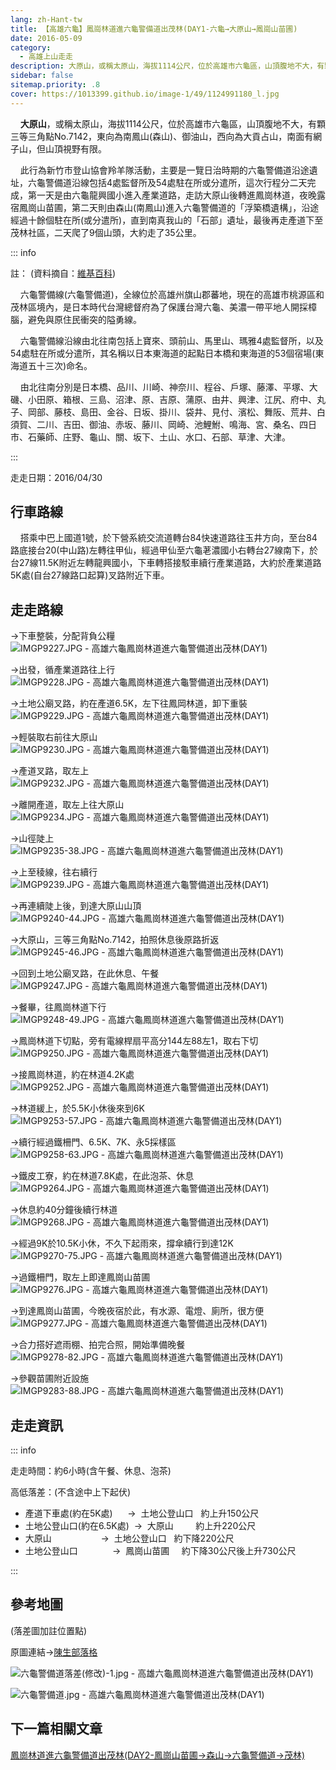 ```yaml
---
lang: zh-Hant-tw
title: 【高雄六龜】鳳崗林道進六龜警備道出茂林(DAY1-六龜→大原山→鳳崗山苗圃)
date: 2016-05-09
category: 
  - 高雄上山走走
description: 大原山，或稱太原山，海拔1114公尺，位於高雄市六龜區，山頂腹地不大，有顆三等三角點No.7142，東向為南鳳山(森山)、御油山，西向為大貢占山，南面有網子山，但山頂視野有限。 此行為新竹市登山協會羚羊隊活動，主要是一覽日治時期的六龜警備道沿途遺址，六龜警備道沿線包括4處監督所及54處駐在所或分遣所，這次行程分二天完成，第一天是由六龜龍興國小進入產業道路，走訪大原山後轉進鳳崗林道，夜晚露宿鳳崗山苗圃，第二天則由森山(南鳳山)進入六龜警備道的「浮築橋遺構」，沿途經過十餘個駐在所(或分遣所)，直到南真我山的「石部」遺址，最後再走產道下至茂林社區，二天爬了9個山頭，大約走了35公里。
sidebar: false
sitemap.priority: .8
cover: https://1013399.github.io/image-1/49/1124991180_l.jpg
---
```


    **大原山**，或稱太原山，海拔1114公尺，位於高雄市六龜區，山頂腹地不大，有顆三等三角點No.7142，東向為南鳳山(森山)、御油山，西向為大貢占山，南面有網子山，但山頂視野有限。  

    此行為新竹市登山協會羚羊隊活動，主要是一覽日治時期的六龜警備道沿途遺址，六龜警備道沿線包括4處監督所及54處駐在所或分遣所，這次行程分二天完成，第一天是由六龜龍興國小進入產業道路，走訪大原山後轉進鳳崗林道，夜晚露宿鳳崗山苗圃，第二天則由森山(南鳳山)進入六龜警備道的「浮築橋遺構」，沿途經過十餘個駐在所(或分遣所)，直到南真我山的「石部」遺址，最後再走產道下至茂林社區，二天爬了9個山頭，大約走了35公里。  

<!-- more -->

::: info

註：
(資料摘自：[維基百科](https://zh.wikipedia.org/wiki/%E5%85%AD%E9%BE%9C%E8%AD%A6%E5%82%99%E7%B7%9A))  

    六龜警備線(六龜警備道)，全線位於高雄州旗山郡蕃地，現在的高雄市桃源區和茂林區境內，是日本時代台灣總督府為了保護台灣六龜、美濃一帶平地人開採樟腦，避免與原住民衝突的隘勇線。  

    六龜警備線沿線由北往南包括上寶來、頭前山、馬里山、瑪雅4處監督所，以及54處駐在所或分遣所，其名稱以日本東海道的起點日本橋和東海道的53個宿場(東海道五十三次)命名。  

    由北往南分別是日本橋、品川、川崎、神奈川、程谷、戶塚、藤澤、平塚、大磯、小田原、箱根、三島、沼津、原、吉原、蒲原、由井、興津、江尻、府中、丸子、岡部、藤枝、島田、金谷、日坂、掛川、袋井、見付、濱松、舞阪、荒井、白須賀、二川、吉田、御油、赤坂、藤川、岡崎、池鯉鮒、鳴海、宮、桑名、四日市、石藥師、庄野、龜山、關、坂下、土山、水口、石部、草津、大津。

:::

走走日期：2016/04/30


## 行車路線
    搭乘中巴上國道1號，於下營系統交流道轉台84快速道路往玉井方向，至台84路底接台20(中山路)左轉往甲仙，經過甲仙至六龜荖濃國小右轉台27線南下，於台27線11.5K附近左轉龍興國小，下車轉搭接駁車續行產業道路，大約於產業道路5K處(自台27線路口起算)叉路附近下車。

## 走走路線
→下車整裝，分配背負公糧  
![IMGP9227.JPG - 高雄六龜鳳崗林道進六龜警備道出茂林(DAY1)](https://1013399.github.io/image-1/49/1124990099_l.jpg)

→出發，循產業道路往上行  
![IMGP9228.JPG - 高雄六龜鳳崗林道進六龜警備道出茂林(DAY1)](https://1013399.github.io/image-1/49/1124990790_l.jpg)

→土地公廟叉路，約在產道6.5K，左下往鳳岡林道，卸下重裝  
![IMGP9229.JPG - 高雄六龜鳳崗林道進六龜警備道出茂林(DAY1)](https://1013399.github.io/image-1/49/1124990484_l.jpg)

→輕裝取右前往大原山  
![IMGP9230.JPG - 高雄六龜鳳崗林道進六龜警備道出茂林(DAY1)](https://1013399.github.io/image-1/49/1124989508_l.jpg)

→產道叉路，取左上  
![IMGP9232.JPG - 高雄六龜鳳崗林道進六龜警備道出茂林(DAY1)](https://1013399.github.io/image-1/49/1124991269_l.jpg)

→離開產道，取左上往大原山  
![IMGP9234.JPG - 高雄六龜鳳崗林道進六龜警備道出茂林(DAY1)](https://1013399.github.io/image-1/49/1124990695_l.jpg)

→山徑陡上  
![IMGP9235-38.JPG - 高雄六龜鳳崗林道進六龜警備道出茂林(DAY1)](https://1013399.github.io/image-1/49/1124988501_l.jpg)

→上至稜線，往右續行  
![IMGP9239.JPG - 高雄六龜鳳崗林道進六龜警備道出茂林(DAY1)](https://1013399.github.io/image-1/49/1124987109_l.jpg)

→再連續陡上後，到達大原山山頂  
![IMGP9240-44.JPG - 高雄六龜鳳崗林道進六龜警備道出茂林(DAY1)](https://1013399.github.io/image-1/49/1124991174_l.jpg)

→大原山，三等三角點No.7142，拍照休息後原路折返  
![IMGP9245-46.JPG - 高雄六龜鳳崗林道進六龜警備道出茂林(DAY1)](https://1013399.github.io/image-1/49/1124991276_l.jpg)

→回到土地公廟叉路，在此休息、午餐  
![IMGP9247.JPG - 高雄六龜鳳崗林道進六龜警備道出茂林(DAY1)](https://1013399.github.io/image-1/49/1124991683_l.jpg)

→餐畢，往鳳崗林道下行  
![IMGP9248-49.JPG - 高雄六龜鳳崗林道進六龜警備道出茂林(DAY1)](https://1013399.github.io/image-1/49/1124991771_l.jpg)

→鳳崗林道下切點，旁有電線桿扇平高分144左88左1，取右下切  
![IMGP9250.JPG - 高雄六龜鳳崗林道進六龜警備道出茂林(DAY1)](https://1013399.github.io/image-1/49/1124990972_l.jpg)

→接鳳崗林道，約在林道4.2K處  
![IMGP9252.JPG - 高雄六龜鳳崗林道進六龜警備道出茂林(DAY1)](https://1013399.github.io/image-1/49/1124990303_l.jpg)

→林道緩上，於5.5K小休後來到6K  
![IMGP9253-57.JPG - 高雄六龜鳳崗林道進六龜警備道出茂林(DAY1)](https://1013399.github.io/image-1/49/1124989105_l.jpg)

→續行經過鐵柵門、6.5K、7K、永5採樣區  
![IMGP9258-63.JPG - 高雄六龜鳳崗林道進六龜警備道出茂林(DAY1)](https://1013399.github.io/image-1/49/1124990000_l.jpg)

→鐵皮工寮，約在林道7.8K處，在此泡茶、休息  
![IMGP9264.JPG - 高雄六龜鳳崗林道進六龜警備道出茂林(DAY1)](https://1013399.github.io/image-1/49/1124990597_l.jpg)

→休息約40分鐘後續行林道  
![IMGP9268.JPG - 高雄六龜鳳崗林道進六龜警備道出茂林(DAY1)](https://1013399.github.io/image-1/49/1124991180_l.jpg)

→經過9K於10.5K小休，不久下起雨來，撐傘續行到達12K  
![IMGP9270-75.JPG - 高雄六龜鳳崗林道進六龜警備道出茂林(DAY1)](https://1013399.github.io/image-1/49/1124991975_l.jpg)

→過鐵柵門，取左上即達鳳崗山苗圃  
![IMGP9276.JPG - 高雄六龜鳳崗林道進六龜警備道出茂林(DAY1)](https://1013399.github.io/image-1/49/1124990598_l.jpg)

→到達鳳崗山苗圃，今晚夜宿於此，有水源、電燈、廁所，很方便  
![IMGP9277.JPG - 高雄六龜鳳崗林道進六龜警備道出茂林(DAY1)](https://1013399.github.io/image-1/49/1124990988_l.jpg)

→合力搭好遮雨棚、拍完合照，開始準備晚餐  
![IMGP9278-82.JPG - 高雄六龜鳳崗林道進六龜警備道出茂林(DAY1)](https://1013399.github.io/image-1/49/1124991295_l.jpg)

→參觀苗圃附近設施  
![IMGP9283-88.JPG - 高雄六龜鳳崗林道進六龜警備道出茂林(DAY1)](https://1013399.github.io/image-1/49/1124992270_l.jpg)

## 走走資訊
::: info

走走時間：約6小時(含午餐、休息、泡茶)

高低落差：(不含途中上下起伏)  
- 產道下車處(約在5K處)      →  土地公登山口   約上升150公尺  
- 土地公登山口(約在6.5K處)  →  大原山         約上升220公尺  
- 大原山                    →  土地公登山口   約下降220公尺  
- 土地公登山口              →  鳳崗山苗圃     約下降30公尺後上升730公尺

:::

## 參考地圖
(落差圖加註位置點)  

原圖連結→[陳生部落格](http://blog.xuite.net/c220435988/123/314014012)  

![六龜警備道落差(修改)-1.jpg - 高雄六龜鳳崗林道進六龜警備道出茂林(DAY1)](https://1013399.github.io/image-1/49/1124993372_l.jpg)  

![六龜警備道.jpg - 高雄六龜鳳崗林道進六龜警備道出茂林(DAY1)](https://1013399.github.io/image-1/49/1124992787_l.jpg)

## 下一篇相關文章
[鳳崗林道進六龜警備道出茂林(DAY2-鳳崗山苗圃→森山→六龜警備道→茂林)](/posts/post-48-2016-05-10.md)